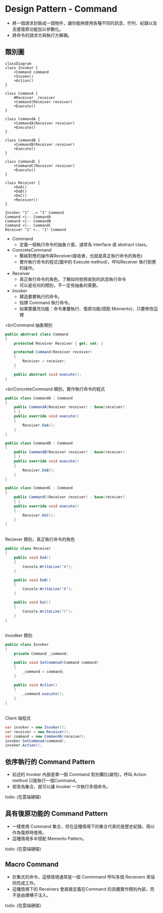# Design Pattern - Command

+ 將一個請求封裝成一個物件，讓你能夠使用各種不同的訊息、佇列、紀錄以及支援復原功能加以參數化。
+ 將命令的請求方與執行方解耦。

## 類別圖
```mermaid
classDiagram
class Invoker {
    +Command command
    +Invoke()
    +Action()
}

class Command {
    #Receiver _receiver
    +Command(Receiver receiver)
    +Execute()
}

class CommandA {
    +CommandA(Receiver receiver)
    +Execute()
}

class CommandB {
    +CommandB(Receiver receiver)
    +Execute()
}

class CommandC {
    +CommandC(Receiver receiver)
    +Execute()
}

class Receiver {
    +DoA()
    +DoB()
    +DoC()
    +Receiver()
}

Invoker "1" ..> "1" Command
Command <|-- CommandA
Command <|-- CommandB
Command <|-- CommandC
Receiver "1" <.. "1" Command
```

+ Command
  + 定義一個執行命令的抽象介面，通常為 interface 或 abstract class。
+ ConcreteCommand
  + 繫結對應的操作與Receiver(接收者，也就是真正執行命令的角色)
  + 實作執行命令的程式(圖中的 Execute method)，呼叫Receiver 執行對應的操作。
+ Receiver
  + 真正執行命令的角色，了解如何依照收到的訊息執行命令
  + 可以是任何的類別，不一定有抽象的需要。
+ Invoker
  + 建造要要執行的命令。
  + 指揮 Command 執行命令。
  + 如果要擴充功能：命令重覆執行、復原功能(搭配 Momento)，只要修改這裡

<br/Command 抽象類別
```csharp
public abstract class Command
{
    protected Receiver Receiver { get; set; }

    protected Command(Receiver receiver)
    {
        Receiver = receiver;
    }

    public abstract void execute();
}
```

<br/ConcreteCommand 類別，實作執行命令的程式
```csharp
public class CommandA : Command
{
    public CommandA(Receiver receiver) : base(receiver)
    { }
    public override void execute()
    {
        Receiver.DoA();
    }
}

public class CommandB : Command
{
    public CommandB(Receiver receiver) : base(receiver)
    { }
    public override void execute()
    {
        Receiver.DoB();
    }
}

public class CommandC : Command
{
    public CommandC(Receiver receiver) : base(receiver)
    { }
    public override void execute()
    {
        Receiver.DoC();
    }
}
```

<br/>Reciever 類別，真正執行命令的角色
```csharp
public class Receiver
{
    public void DoA()
    {
        Console.WriteLine("A");
    }

    public void DoB()
    {
        Console.WriteLine("B");
    }

    public void DoC()
    {
        Console.WriteLine("C");
    }
}
```

<br/>Invodker 類別
```csharp
public class Invoker
{
    private Command _command;

    public void SetCommnad(Command command)
    {
        _command = command;
    }

    public void Action()
    {
        _command.execute();
    }
}
```

<br/>Client 端程式
```csharp
var invoker = new Invoker();
var receiver = new Receiver();
var command = new CommandA(receiver);
invoker.SetCommnad(command);
invoker.Action();
```

## 依序執行的 Command Pattern
+ 前述的 Invoker 內部是單一個 Command 型別欄位(屬性)，呼叫 Action method 只能執行一個Command。
+ 若改為集合，就可以讓 Invoker 一次執行多個命令。

todo: (在雲端硬碟)

## 具有復原功能的 Command Pattern
+ 一樣使用 Command 集合，但在這種情境下的集合代表的是歷史紀錄，用以作為復原時使用。
+ 這種情境多半搭配 Memento Pattern。

todo: (在雲端硬碟)

## Macro Command
+ 巨集式的命令，這樣情境通常是一個 Commmand 呼叫多個 Receivers 來協同完成工作。
+ 這種情境下的 Receivers 會直接定義在Command 的具體實作類別內部，而不是由建構子注入。

todo: (在雲端硬碟)